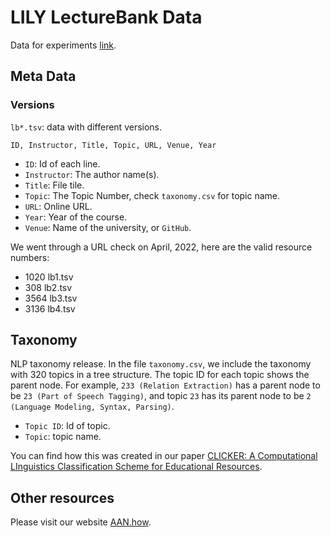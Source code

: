 # LILY LectureBank Data

Data for experiments [link](https://github.com/Yale-LILY/LectureBank).



## Meta Data

### Versions
`lb*.tsv`: data with different versions. 


`ID, Instructor, Title, Topic, URL, Venue, Year`


- `ID`: Id of each line.
- `Instructor`: The author name(s).
- `Title`: File tile.
- `Topic`: The Topic Number, check `taxonomy.csv` for topic name. 
- `URL`: Online URL.
- `Year`: Year of the course.
- `Venue`: Name of the university, or `GitHub`.

We went through a URL check on April, 2022, here are the valid resource numbers: 
- 1020 lb1.tsv
- 308 lb2.tsv
- 3564 lb3.tsv
- 3136 lb4.tsv


## Taxonomy

NLP taxonomy release. 
In the file `taxonomy.csv`, we include the taxonomy with 320 topics in a tree structure. The topic ID for each topic shows the parent node. For example, `233 (Relation Extraction)` has a parent node to be `23 (Part of Speech Tagging)`, and topic `23` has its parent node to be `2 (Language Modeling, Syntax, Parsing)`.


- `Topic ID`: Id of topic.
- `Topic`: topic name.

 You can find how this was created in our paper [CLICKER: A Computational LInguistics Classification Scheme for Educational Resources](https://arxiv.org/abs/2112.08578).

## Other resources

Please visit our website [AAN.how](https://aan.how/).
